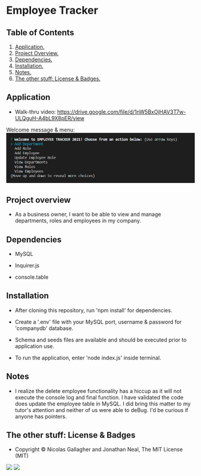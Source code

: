 # Employee Tracker

## Table of Contents
1. [ Application. ](#application)
2. [ Project Overview. ](#overview)
3. [ Dependencies. ](#depend)
4. [ Installation. ](#install)
5. [ Notes. ](#notes)
6. [ The other stuff: License & Badges. ](#streetcred)


<a name="application"></a>
## Application

* Walk-thru video: https://drive.google.com/file/d/1nW5BxOjHAV3T7w-ULQguH-A4bL9X8pER/view

Welcome message & menu:
![Command prompt](https://github.com/stefanieklogan/Homework12EmployeeTracker/blob/main/assets/terminal.JPG)

<a name="overview"></a>
## Project overview

* As a business owner, I want to be able to view and manage departments, roles and employees in my company.

<a name="depend"></a>
## Dependencies

* MySQL

* Inquirer.js

* console.table

<a name="install"></a>
## Installation

* After cloning this repository, run 'npm install' for dependencies. 

* Create a '.env' file with your MySQL port, username & password for 'companydb' database. 

* Schema and seeds files are available and should be executed prior to application use. 

* To run the application, enter 'node index.js' inside terminal. 

<a name="notes"></a>
## Notes

* I realize the delete employee functionality has a hiccup as it will not execute the console log and final function. I have validated the code does update the employee table in MySQL. I did bring this matter to my tutor's attention and neither of us were able to deBug. I'd be curious if anyone has pointers.

<a name="streetcred"></a>
## The other stuff: License & Badges

* Copyright © Nicolas Gallagher and Jonathan Neal, The MIT License (MIT)

<img src="https://img.shields.io/badge/node_JS%20-%231572B6.svg?&style=for-the-badge&logo=nodeJS3&logoColor=white"/>

<img src="https://img.shields.io/badge/html5%20-%23E34F26.svg?&style=for-the-badge&logo=html5&logoColor=white"/>


